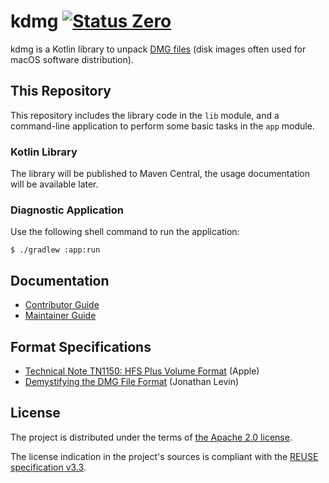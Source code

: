 <!--
SPDX-FileCopyrightText: 2025 kdmg contributors <https://github.com/ForNeVeR/kdmg>

SPDX-License-Identifier: Apache-2.0
-->

kdmg [![Status Zero][status-zero]][andivionian-status-classifier]
====

kdmg is a Kotlin library to unpack [DMG files][spec.dmg] (disk images often used for macOS software distribution).

This Repository
---------------
This repository includes the library code in the `lib` module,
and a command-line application to perform some basic tasks in the `app` module.

### Kotlin Library
The library will be published to Maven Central, the usage documentation will be available later.

### Diagnostic Application
Use the following shell command to run the application:
```console
$ ./gradlew :app:run
```

Documentation
-------------
- [Contributor Guide][docs.contributing]
- [Maintainer Guide][docs.maintaining]

Format Specifications
---------------------
- [Technical Note TN1150: HFS Plus Volume Format][spec.hfs-plus] (Apple)
- [Demystifying the DMG File Format][spec.dmg] (Jonathan Levin)

License
-------
The project is distributed under the terms of [the Apache 2.0 license][docs.license].

The license indication in the project's sources is compliant with the [REUSE specification v3.3][reuse.spec].

[andivionian-status-classifier]: https://andivionian.fornever.me/v1/#status-zero-
[docs.contributing]: CONTRIBUTING.md
[docs.license]: LICENSE.txt
[docs.maintaining]: MAINTAINING.md
[reuse.spec]: https://reuse.software/spec-3.3/
[spec.dmg]: https://newosxbook.com/DMG.html
[spec.hfs-plus]: https://developer.apple.com/library/archive/technotes/tn/tn1150.html
[status-zero]: https://img.shields.io/badge/status-zero-lightgrey.svg

